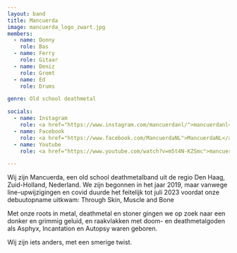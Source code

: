 ```yaml
---
layout: band
title: Mancuerda
image: mancuerda_logo_zwart.jpg
members:
  - name: Donny
    role: Bas
  - name: Ferry
    role: Gitaar
  - name: Deniz
    role: Gromt
  - name: Ed
    role: Drums

genre: Old school deathmetal

socials:
  - name: Instagram
    role: <a href="https://www.instagram.com/mancuerdanl/">mancuerdanl</a>
  - name: Facebook
    role: <a href="https://www.facebook.com/MancuerdaNL">MancuerdaNL</a>
  - name: Youtube
    role: <a href="https://www.youtube.com/watch?v=m5t4N-KZSmc">mancuerdaband3826<?a>

---
```


Wij zijn Mancuerda, een old school deathmetalband uit de regio Den Haag, Zuid-Holland, Nederland.
We zijn begonnen in het jaar 2019, maar vanwege line-upwijzigingen en covid duurde het feitelijk tot
juli 2023 voordat onze debuutopname uitkwam: Through Skin, Muscle and Bone

Met onze roots in metal, deathmetal en stoner gingen we op zoek naar een donker en grimmig
geluid, en raakvlakken met doom- en deathmetalgoden als Asphyx, Incantation en Autopsy waren
geboren.

Wij zijn iets anders, met een smerige twist.
